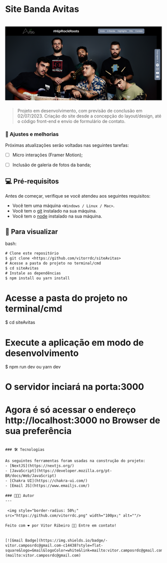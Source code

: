 # Site Banda Avitas

<h1 align="center">
  <img alt="Banda Avitas" title="Shot Game" src="./src/assets/avitasBanner.png" />
</h1>

> Projeto em desenvolvimento, com previsão de conclusão em 02/07/2023.
> Criação do site desde a concepção do layout/design, até o código front-end e envio de formulário de contato. 

### 🚧 Ajustes e melhorias

Próximas atualizações serão voltadas nas seguintes tarefas:

- [ ] Micro interações (Framer Motion);
- [ ] Inclusão de galeria de fotos da banda;


## 💻 Pré-requisitos

Antes de começar, verifique se você atendeu aos seguintes requisitos:
* Você tem uma máquina `<Windows / Linux / Mac>`.
* Você tem o [git](https://git-scm.com) instalado na sua máquina.
* Você tem o [node](https://nodejs.org/en/) instalado na sua máquina.

## 🚀 Para visualizar

bash:
```
# Clone este repositório
$ git clone <https://github.com/vitorrdc/siteAvitas>
# Acesse a pasta do projeto no terminal/cmd
$ cd siteAvitas
# Instale as dependências
$ npm install ou yarn install
```
# Acesse a pasta do projeto no terminal/cmd
$ cd siteAvitas
# Execute a aplicação em modo de desenvolvimento
$ npm run dev ou yarn dev
# O servidor inciará na porta:3000
# Agora é só acessar o endereço http://localhost:3000 no Browser de sua preferência
```

### 🛠 Tecnologias

As seguintes ferramentas foram usadas na construção do projeto:
- [NextJS](https://nextjs.org/)
- [JavaScript](https://developer.mozilla.org/pt-BR/docs/Web/JavaScript)
- [Chakra UI](https://chakra-ui.com/)
- [Email JS](https://www.emailjs.com/)

### 👨🏾‍💻 Autor
---

 <img style="border-radius: 50%;" src="https://github.com/vitorrdc.png" width="100px;" alt=""/>

Feito com ❤️ por Vitor Ribeiro 👋🏽 Entre em contato!


[![Gmail Badge](https://img.shields.io/badge/-vitor.camposrdc@gmail.com-c14438?style=flat-square&logo=Gmail&logoColor=white&link=mailto:vitor.camposrdc@gmail.com)](mailto:vitor.camposrdc@gmail.com)
